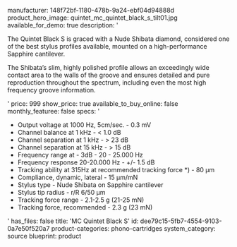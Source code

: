 manufacturer: 148f72bf-1180-478b-9a24-ebf04d94888d
product_hero_image: quintet_mc_quintet_black_s_tilt01.jpg
available_for_demo: true
description: '<p>The Quintet Black S is graced with a Nude Shibata diamond, considered one of the best stylus profiles available, mounted on a high-performance Sapphire cantilever.</p><p>The Shibata’s slim, highly polished profile allows an exceedingly wide contact area to the walls of the groove and ensures detailed and pure reproduction throughout the spectrum, including even the most high frequency groove information.</p>'
price: 999
show_price: true
available_to_buy_online: false
monthly_featuree: false
specs: '<ul><li>Output voltage at 1000 Hz, 5cm/sec. - 0.3 mV<br></li><li>Channel balance at 1 kHz - &lt; 1.0 dB<br></li><li>Channel separation at 1 kHz - &gt; 23 dB<br></li><li>Channel separation at 15 kHz - &gt; 15 dB<br></li><li>Frequency range at - 3dB - 20 - 25.000 Hz<br></li><li>Frequency response 20-20.000 Hz - +/- 1.5 dB<br></li><li>Tracking ability at 315Hz at recommended tracking force *) - 80 µm<br></li><li>Compliance, dynamic, lateral - 15 µm/mN<br></li><li>Stylus type - Nude Shibata on Sapphire cantilever<br></li><li>Stylus tip radius - r/R 6/50 µm<br></li><li>Tracking force range - 2.1-2.5 g (21-25 mN)<br></li><li>Tracking force, recommended - 2.3 g (23 mN)<br></li></ul>'
has_files: false
title: 'MC Quintet Black S'
id: dee79c15-5fb7-4554-9103-0a7e50f520a7
product-categories: phono-cartridges
system_category: source
blueprint: product
